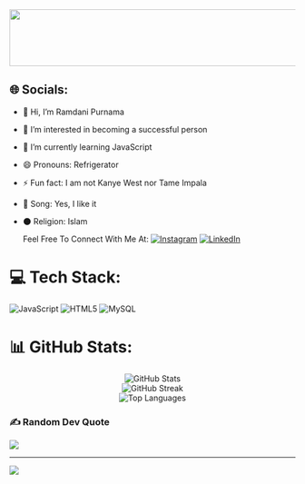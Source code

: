 <div align="center">
  <img src="https://readme-typing-svg.demolab.com/?font=Times+New+Roman&weight=800&size=48&duration=4000&pause=1000&color=F39C12&background=00000000&center=true&vCenter=true&width=1500&height=100&lines=Assalamu'alaikum;Welcome+To+My+GitHub+Profiles!+" alt="Typing SVG" width="1500" height="100" />
</div>

## 🌐 Socials:
- 👋 Hi, I’m Ramdani Purnama
- 👀 I’m interested in becoming a successful person
- 🌱 I’m currently learning JavaScript
- 😄 Pronouns: Refrigerator 
- ⚡ Fun fact: I am not Kanye West nor Tame Impala
- 🎵 Song: Yes, I like it
- 🌑 Religion: Islam

  Feel Free To Connect With Me At:
[![Instagram](https://img.shields.io/badge/Instagram-%23E4405F.svg?logo=Instagram&logoColor=white)](https://instagram.com/wronghuman18) [![LinkedIn](https://img.shields.io/badge/LinkedIn-%230077B5.svg?logo=linkedin&logoColor=white)](https://www.linkedin.com/in/ramdani-purnama-9312b8312/)

# 💻 Tech Stack:
![JavaScript](https://img.shields.io/badge/javascript-%23323330.svg?style=for-the-badge&logo=javascript&logoColor=%23F7DF1E) ![HTML5](https://img.shields.io/badge/html5-%23E34F26.svg?style=for-the-badge&logo=html5&logoColor=white) ![MySQL](https://img.shields.io/badge/mysql-4479A1.svg?style=for-the-badge&logo=mysql&logoColor=white)
# 📊 GitHub Stats:
<div align="center">
  <img src="https://github-readme-stats.vercel.app/api?username=ramdaniprnm&theme=aura&hide_border=false&include_all_commits=true&count_private=false" alt="GitHub Stats" />
  <br/>
  <img src="https://github-readme-streak-stats.herokuapp.com/?user=ramdaniprnm&theme=aura&hide_border=false" alt="GitHub Streak" />
  <br/>
  <img src="https://github-readme-stats.vercel.app/api/top-langs/?username=ramdaniprnm&theme=aura&hide_border=false&include_all_commits=true&count_private=false&layout=compact" alt="Top Languages" />
</div>

### ✍️ Random Dev Quote
![](https://quotes-github-readme.vercel.app/api?type=horizontal&theme=tokyonight)

---
[![](https://visitcount.itsvg.in/api?id=ramdaniprnm&icon=5&color=6)](https://visitcount.itsvg.in)

<!-- Proudly created with GPRM ( https://gprm.itsvg.in ) -->
